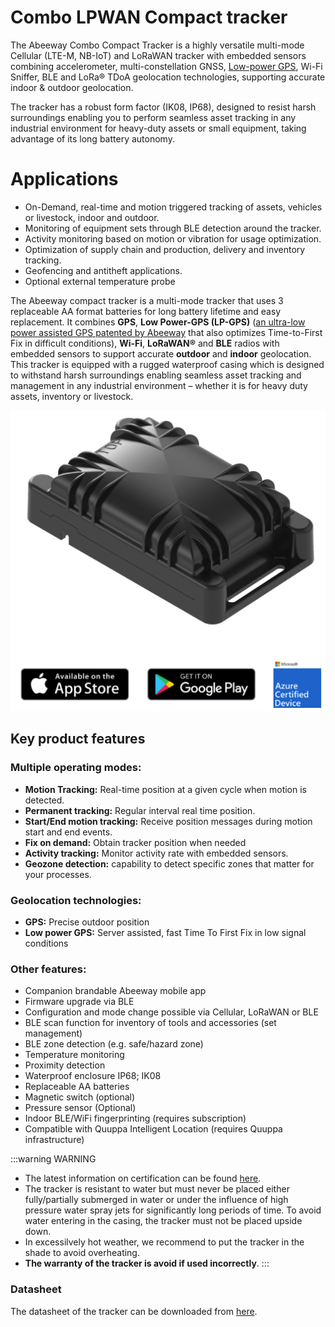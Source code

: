 # Combo LPWAN Compact tracker

The Abeeway Combo Compact Tracker is a highly versatile
multi-mode Cellular (LTE-M, NB-IoT) and LoRaWAN tracker
with embedded sensors combining accelerometer, multi-constellation GNSS, [Low-power GPS](https://www.abeeway.com/technology/), Wi-Fi Sniffer, BLE and
LoRa® TDoA geolocation technologies, supporting accurate
indoor &amp; outdoor geolocation.

The tracker has a robust form factor (IK08, IP68),
designed to resist harsh surroundings enabling you to
perform seamless asset tracking in any industrial environment
for heavy-duty assets or small equipment, taking advantage
of its long battery autonomy. 

# Applications

- On-Demand, real-time and motion triggered tracking of assets, vehicles or livestock, indoor and outdoor.
- Monitoring of equipment sets through BLE detection around the tracker.
- Activity monitoring based on motion or vibration for usage optimization.
- Optimization of supply chain and production, delivery and inventory tracking.
- Geofencing and antitheft applications.
- Optional external temperature probe 


The Abeeway compact tracker is a multi-mode tracker that uses 3 replaceable AA format batteries for long battery lifetime and easy replacement. It combines **GPS**, **Low Power-GPS (LP-GPS)** ([an ultra-low power assisted GPS patented by Abeeway](https://www.abeeway.com/technology/) that also optimizes Time-to-First Fix in difficult conditions), **Wi-Fi**, **LoRaWAN®** and **BLE** radios with embedded sensors to support accurate **outdoor** and **indoor** geolocation.
This tracker is equipped with a rugged waterproof casing which is designed to withstand harsh surroundings enabling seamless asset tracking and management in any industrial environment – whether it is for heavy duty assets, inventory or livestock.

![img](images/CompactTrackerPlacement2.png)

## Key product features

### Multiple operating modes:
- **Motion Tracking:** Real-time position at a given cycle when motion is detected.
- **Permanent tracking:** Regular interval real time position.
- **Start/End motion tracking:** Receive position messages during motion start and end events.
- **Fix on demand:** Obtain tracker position when needed
- **Activity tracking:** Monitor activity rate with embedded sensors.
- **Geozone detection:** capability to detect specific zones that matter for your processes.

### Geolocation technologies:
- **GPS:** Precise outdoor position
- **Low power GPS:** Server assisted, fast Time To First Fix in low signal conditions

### Other features:
- Companion brandable Abeeway mobile app
- Firmware upgrade via BLE
- Configuration and mode change possible via Cellular, LoRaWAN or BLE
- BLE scan function for inventory of tools and accessories (set management)
- BLE zone detection (e.g. safe/hazard zone)
- Temperature monitoring
- Proximity detection
- Waterproof enclosure IP68; IK08
- Replaceable AA batteries
- Magnetic switch (optional)
- Pressure sensor (Optional)
- Indoor BLE/WiFi fingerprinting (requires subscription)
- Compatible with Quuppa Intelligent Location (requires Quuppa infrastructure) 

:::warning WARNING
*  The latest information on certification can be found [here](../documentation-library/abeeway-trackers-documentation.md#certifications).
* The tracker is resistant to water but must never be placed either fully/partially submerged in water or under the influence of high pressure water spray jets for significantly long periods of time. To avoid water entering in the casing, the tracker must not be placed upside down.
* In excessilvely hot weather, we recommend to put the tracker in the shade to avoid overheating.
* **The warranty of the tracker is avoid if used incorrectly**.
:::

### Datasheet
The datasheet of the tracker can be downloaded from [here](../documentation-library/abeeway-trackers-documentation#data-sheets).
